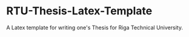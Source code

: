 # RTU-Thesis-Latex-Template
A Latex template for writing one's Thesis for Riga Technical University.
